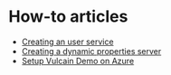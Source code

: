 # How-to articles

* [Creating an user service](users)
* [Creating a dynamic properties server](dynamicProperties)
* [Setup Vulcain Demo on Azure](setup-vulcain-demo)
